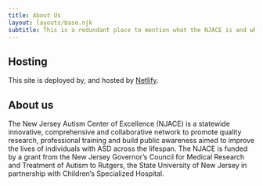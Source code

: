 ```yaml
---
title: About Us 
layout: layouts/base.njk
subtitle: This is a redundant place to mention what the NJACE is and what we do
---
```


## Hosting
This site is deployed by, and hosted by [Netlify](https://www.netlify.com).

## About us
The New Jersey Autism Center of Excellence (NJACE) is a statewide innovative, comprehensive and collaborative network to promote quality research, professional training and build public awareness aimed to improve the lives of individuals with ASD across the lifespan. The NJACE is funded by a grant from the New Jersey Governor’s Council for Medical Research and Treatment of Autism to Rutgers, the State University of New Jersey in partnership with Children’s Specialized Hospital.

